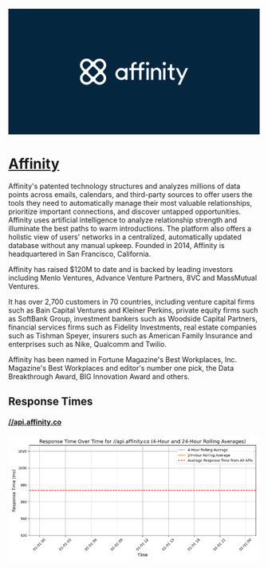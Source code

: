 [![Visit Affinity](imagePreview.png)](https://affinity.co)

# [Affinity](https://affinity.co)

Affinity's patented technology structures and analyzes millions of data points across emails, calendars, and third-party sources to offer users the tools they need to automatically manage their most valuable relationships, prioritize important connections, and discover untapped opportunities. Affinity uses artificial intelligence to analyze relationship strength and illuminate the best paths to warm introductions. The platform also offers a holistic view of users' networks in a centralized, automatically updated database without any manual upkeep. Founded in 2014, Affinity is headquartered in San Francisco, California.

Affinity has raised $120M to date and is backed by leading investors including Menlo Ventures, Advance Venture Partners, 8VC and MassMutual Ventures.

It has over 2,700 customers in 70 countries, including venture capital firms such as Bain Capital Ventures and Kleiner Perkins, private equity firms such as SoftBank Group, investment bankers such as Woodside Capital Partners, financial services firms such as Fidelity Investments, real estate companies such as Tishman Speyer, insurers such as American Family Insurance and enterprises such as Nike, Qualcomm and Twilio.

Affinity has been named in Fortune Magazine's Best Workplaces, Inc. Magazine's Best Workplaces and editor's number one pick, the Data Breakthrough Award, BIG Innovation Award and others.

## Response Times

#### [//api.affinity.co](https:////api.affinity.co)

![//api.affinity.co](response-time-charts/2f2f6170692e616666696e6974792e636f.png)
